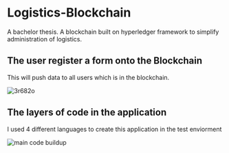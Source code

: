 # Logistics-Blockchain
A bachelor thesis. A blockchain built on hyperledger framework to simplify administration of logistics.

## The user register a form onto the Blockchain
This will push data to all users which is in the blockchain.

![3r682o](https://user-images.githubusercontent.com/20997734/75710618-2d819080-5cc5-11ea-8891-f2e1c7fb8943.gif)

## The layers of code in the application
I used 4 different languages to create this application in the test enviorment

![main code buildup](https://user-images.githubusercontent.com/20997734/75712377-2019d580-5cc8-11ea-9ff3-f7e2d1b0bc19.png)
